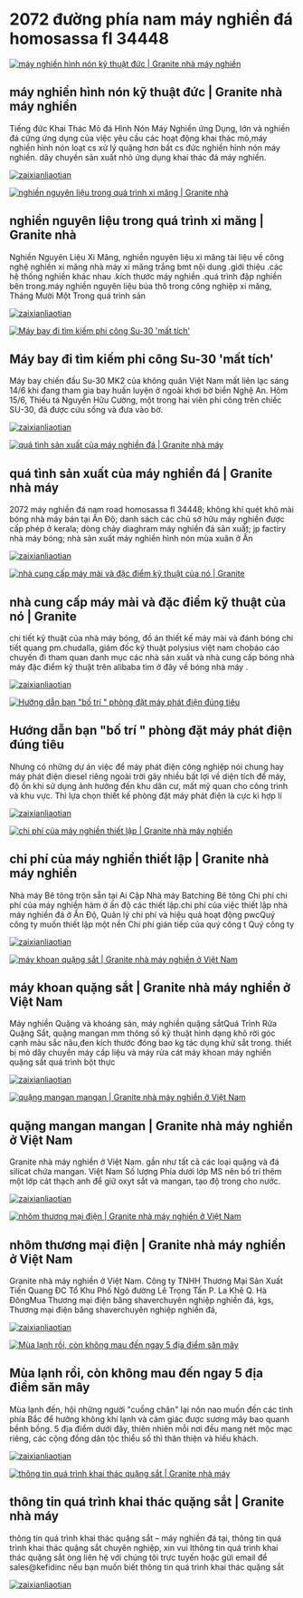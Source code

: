 # 2072 đường phía nam máy nghiền đá homosassa fl 34448
<a href="https://mnn.zoosnet.net/LR/Chatpre.aspx?id=MNN94995150&p=https://topgrinding.com/" target="_blank">![máy nghiền hình nón kỹ thuật đức | Granite nhà máy nghiền ](https://github.com/technlg/images/blob/main/48.jpg)</a>
## máy nghiền hình nón kỹ thuật đức | Granite nhà máy nghiền 
Tiếng đức Khai Thác Mỏ đá Hình Nón Máy Nghiền ứng Dụng, lớn và nghiền đá cứng ứng dụng của việc yêu cầu các hoạt động khai thác mỏ,máy nghiền hình nón loạt cs xử lý quặng hơn bất cs đức nghiền hình nón máy nghiền. dây chuyền sản xuất nhỏ ứng dụng khai thác đá máy nghiền.
<a href="https://mnn.zoosnet.net/LR/Chatpre.aspx?id=MNN94995150&p=https://topgrinding.com/" target="_blank"><img src="https://github.com/technlg/images/raw/main/chat11.jpg" alt="zaixianliaotian"/></a><a href="//whatsapp.shibangsoft.com/WhatsApp.php" ><img src="https://github.com/technlg/images/raw/main/chat11.png" alt=""></a>
<a href="https://mnn.zoosnet.net/LR/Chatpre.aspx?id=MNN94995150&p=https://topgrinding.com/" target="_blank">![nghiền nguyên liệu trong quá trình xi măng | Granite nhà ](https://github.com/technlg/images/blob/main/65.jpg)</a>
## nghiền nguyên liệu trong quá trình xi măng | Granite nhà 
Nghiền Nguyên Liệu Xi Măng, nghiền nguyên liệu xi măng tài liệu về công nghệ nghiền xi măng nhà máy xi măng trắng bmt nội dung .giới thiệu .các hệ thống nghiền khác nhau .kích thước máy nghiền .quá trình đập nghiền bên trong.máy nghiền nguyên liệu búa thô trong công nghiệp xi măng, Tháng Mười Một Trong quá trình sản 
<a href="https://mnn.zoosnet.net/LR/Chatpre.aspx?id=MNN94995150&p=https://topgrinding.com/" target="_blank"><img src="https://github.com/technlg/images/raw/main/chat11.jpg" alt="zaixianliaotian"/></a><a href="//whatsapp.shibangsoft.com/WhatsApp.php" ><img src="https://github.com/technlg/images/raw/main/chat11.png" alt=""></a>
<a href="https://mnn.zoosnet.net/LR/Chatpre.aspx?id=MNN94995150&p=https://topgrinding.com/" target="_blank">![Máy bay đi tìm kiếm phi công Su-30 'mất tích'](https://github.com/technlg/images/blob/main/20.jpg)</a>
## Máy bay đi tìm kiếm phi công Su-30 'mất tích'
Máy bay chiến đấu Su-30 MK2 của không quân Việt Nam mất liên lạc sáng 14/6 khi đang tham gia bay huấn luyện ở ngoài khơi bờ biển Nghệ An. Hôm 15/6, Thiếu tá Nguyễn Hữu Cường, một trong hai viên phi công trên chiếc SU-30, đã được cứu sống và đưa vào bờ.
<a href="https://mnn.zoosnet.net/LR/Chatpre.aspx?id=MNN94995150&p=https://topgrinding.com/" target="_blank"><img src="https://github.com/technlg/images/raw/main/chat11.jpg" alt="zaixianliaotian"/></a><a href="//whatsapp.shibangsoft.com/WhatsApp.php" ><img src="https://github.com/technlg/images/raw/main/chat11.png" alt=""></a>
<a href="https://mnn.zoosnet.net/LR/Chatpre.aspx?id=MNN94995150&p=https://topgrinding.com/" target="_blank">![quá tình sản xuất của máy nghiền đá | Granite nhà máy ](https://github.com/technlg/images/blob/main/30.jpg)</a>
## quá tình sản xuất của máy nghiền đá | Granite nhà máy 
2072 máy nghiền đá nam road homosassa fl 34448; không khí quét khô mài bóng nhà máy bán tại Ấn Độ; danh sách các chủ sở hữu máy nghiền được cấp phép ở kerala; dòng chảy diaghram máy nghiền đá sản xuất; jp factiry nhà máy bóng; nhà sản xuất máy nghiền hình nón mùa xuân ở Ấn 
<a href="https://mnn.zoosnet.net/LR/Chatpre.aspx?id=MNN94995150&p=https://topgrinding.com/" target="_blank"><img src="https://github.com/technlg/images/raw/main/chat11.jpg" alt="zaixianliaotian"/></a><a href="//whatsapp.shibangsoft.com/WhatsApp.php" ><img src="https://github.com/technlg/images/raw/main/chat11.png" alt=""></a>
<a href="https://mnn.zoosnet.net/LR/Chatpre.aspx?id=MNN94995150&p=https://topgrinding.com/" target="_blank">![nhà cung cấp máy mài và đặc điểm kỹ thuật của nó | Granite ](https://github.com/technlg/images/blob/main/25.jpg)</a>
## nhà cung cấp máy mài và đặc điểm kỹ thuật của nó | Granite 
chi tiết kỹ thuật của nhà máy bóng, đồ án thiết kế máy mài và đánh bóng chi tiết quang pm.chudalla, giám đốc kỹ thuật polysius việt nam chobáo cáo chuyến đi tham quan danh mục các nhà sản xuất và nhà cung cấp bóng nhà máy đặc điểm kỹ thuật trên alibaba tìm ở đây về bóng nhà máy .
<a href="https://mnn.zoosnet.net/LR/Chatpre.aspx?id=MNN94995150&p=https://topgrinding.com/" target="_blank"><img src="https://github.com/technlg/images/raw/main/chat11.jpg" alt="zaixianliaotian"/></a><a href="//whatsapp.shibangsoft.com/WhatsApp.php" ><img src="https://github.com/technlg/images/raw/main/chat11.png" alt=""></a>
<a href="https://mnn.zoosnet.net/LR/Chatpre.aspx?id=MNN94995150&p=https://topgrinding.com/" target="_blank">![Hướng dẫn bạn "bố trí " phòng đặt máy phát điện đúng tiêu ](https://github.com/technlg/images/blob/main/5.jpg)</a>
## Hướng dẫn bạn "bố trí " phòng đặt máy phát điện đúng tiêu 
Nhưng có những dự án việc để máy phát điện công nghiệp nói chung hay máy phát điện diesel riêng ngoài trời gây nhiều bất lợi về diện tích để máy, độ ồn khi sử dụng ảnh hưởng đến khu dân cư, mất mỹ quan cho công trình và khu vực. Thì lựa chọn thiết kế phòng đặt máy phát điện là cực kì hợp lí
<a href="https://mnn.zoosnet.net/LR/Chatpre.aspx?id=MNN94995150&p=https://topgrinding.com/" target="_blank"><img src="https://github.com/technlg/images/raw/main/chat11.jpg" alt="zaixianliaotian"/></a><a href="//whatsapp.shibangsoft.com/WhatsApp.php" ><img src="https://github.com/technlg/images/raw/main/chat11.png" alt=""></a>
<a href="https://mnn.zoosnet.net/LR/Chatpre.aspx?id=MNN94995150&p=https://topgrinding.com/" target="_blank">![chi phí của máy nghiền thiết lập | Granite nhà máy nghiền ](https://github.com/technlg/images/blob/main/35.jpg)</a>
## chi phí của máy nghiền thiết lập | Granite nhà máy nghiền 
Nhà máy Bê tông trộn sẵn tại Ai Cập Nhà máy Batching Bê tông Chi phí chi phí của máy nghiền hàm ở ấn độ các thiết lập.chi phí của việc thiết lập nhà máy nghiền đá ở Ấn Độ, Quản lý chi phí và hiệu quả hoạt động pwcQuý công ty muốn thiết lập một nền Chi phí gián tiếp của quý công t Quý công ty 
<a href="https://mnn.zoosnet.net/LR/Chatpre.aspx?id=MNN94995150&p=https://topgrinding.com/" target="_blank"><img src="https://github.com/technlg/images/raw/main/chat11.jpg" alt="zaixianliaotian"/></a><a href="//whatsapp.shibangsoft.com/WhatsApp.php" ><img src="https://github.com/technlg/images/raw/main/chat11.png" alt=""></a>
<a href="https://mnn.zoosnet.net/LR/Chatpre.aspx?id=MNN94995150&p=https://topgrinding.com/" target="_blank">![máy khoan quặng sắt | Granite nhà máy nghiền ở Việt Nam](https://github.com/technlg/images/blob/main/14.jpg)</a>
## máy khoan quặng sắt | Granite nhà máy nghiền ở Việt Nam
Máy nghiền Quặng và khoáng sản, máy nghiền quặng sắtQuá Trình Rửa Quặng Sắt, quặng mangan mm thông số kỹ thuật hình dạng khô rời góc cạnh màu sắc nâu,đen kích thước đóng bao kg tác dụng khử sắt trong. thiết bị mỏ dây chuyền máy cấp liệu và máy rửa cát máy khoan máy nghiền quặng sắt quá trình bột thực 
<a href="https://mnn.zoosnet.net/LR/Chatpre.aspx?id=MNN94995150&p=https://topgrinding.com/" target="_blank"><img src="https://github.com/technlg/images/raw/main/chat11.jpg" alt="zaixianliaotian"/></a><a href="//whatsapp.shibangsoft.com/WhatsApp.php" ><img src="https://github.com/technlg/images/raw/main/chat11.png" alt=""></a>
<a href="https://mnn.zoosnet.net/LR/Chatpre.aspx?id=MNN94995150&p=https://topgrinding.com/" target="_blank">![quặng mangan mangan | Granite nhà máy nghiền ở Việt Nam](https://github.com/technlg/images/blob/main/59.jpg)</a>
## quặng mangan mangan | Granite nhà máy nghiền ở Việt Nam
Granite nhà máy nghiền ở Việt Nam.  gần như tất cả các loại quặng và đá silicat chứa mangan.  Việt Nam Số lượng Phía dưới lớp MS nên bố trí thêm một lớp cát thạch anh để giữ oxyt sắt và mangan, tạo độ trong cho nước.
<a href="https://mnn.zoosnet.net/LR/Chatpre.aspx?id=MNN94995150&p=https://topgrinding.com/" target="_blank"><img src="https://github.com/technlg/images/raw/main/chat11.jpg" alt="zaixianliaotian"/></a><a href="//whatsapp.shibangsoft.com/WhatsApp.php" ><img src="https://github.com/technlg/images/raw/main/chat11.png" alt=""></a>
<a href="https://mnn.zoosnet.net/LR/Chatpre.aspx?id=MNN94995150&p=https://topgrinding.com/" target="_blank">![nhôm thương mại điện | Granite nhà máy nghiền ở Việt Nam](https://github.com/technlg/images/blob/main/8.jpg)</a>
## nhôm thương mại điện | Granite nhà máy nghiền ở Việt Nam
Granite nhà máy nghiền ở Việt Nam.  Công ty TNHH Thương Mại Sản Xuất Tiến Quang ĐC Tổ Khu Phố Ngõ đường Lê Trọng Tấn P. La Khê Q. Hà ĐôngMua Thương mại điện băng shaverchuyên nghiệp nghiền đá, kgs, Thương mại điện băng shaverchuyên nghiệp nghiền đá, 
<a href="https://mnn.zoosnet.net/LR/Chatpre.aspx?id=MNN94995150&p=https://topgrinding.com/" target="_blank"><img src="https://github.com/technlg/images/raw/main/chat11.jpg" alt="zaixianliaotian"/></a><a href="//whatsapp.shibangsoft.com/WhatsApp.php" ><img src="https://github.com/technlg/images/raw/main/chat11.png" alt=""></a>
<a href="https://mnn.zoosnet.net/LR/Chatpre.aspx?id=MNN94995150&p=https://topgrinding.com/" target="_blank">![Mùa lạnh rồi, còn không mau đến ngay 5 địa điểm săn mây ](https://github.com/technlg/images/blob/main/57.jpg)</a>
## Mùa lạnh rồi, còn không mau đến ngay 5 địa điểm săn mây 
Mùa lạnh đến, hội những người "cuồng chân" lại nôn nao muốn đến các tỉnh phía Bắc để hưởng không khí lạnh và cảm giác được sương mây bao quanh bềnh bồng. 5 địa điểm dưới đây, thiên nhiên mỗi nơi đều mang nét mộc mạc riêng, các cộng đồng dân tộc thiểu số thì thân thiện và hiếu khách.
<a href="https://mnn.zoosnet.net/LR/Chatpre.aspx?id=MNN94995150&p=https://topgrinding.com/" target="_blank"><img src="https://github.com/technlg/images/raw/main/chat11.jpg" alt="zaixianliaotian"/></a><a href="//whatsapp.shibangsoft.com/WhatsApp.php" ><img src="https://github.com/technlg/images/raw/main/chat11.png" alt=""></a>
<a href="https://mnn.zoosnet.net/LR/Chatpre.aspx?id=MNN94995150&p=https://topgrinding.com/" target="_blank">![thông tin quá trình khai thác quặng sắt | Granite nhà máy ](https://github.com/technlg/images/blob/main/35.jpg)</a>
## thông tin quá trình khai thác quặng sắt | Granite nhà máy 
thông tin quá trình khai thác quặng sắt – máy nghiền đá tại, thông tin quá trình khai thác quặng sắt chuyên nghiệp, xin vui lthông tin quá trình khai thác quặng sắt òng liên hệ với chúng tôi trực tuyến hoặc gửi email để sales@kefidinc nếu bạn muốn biết thông tin quá trình khai thác quặng sắt
<a href="https://mnn.zoosnet.net/LR/Chatpre.aspx?id=MNN94995150&p=https://topgrinding.com/" target="_blank"><img src="https://github.com/technlg/images/raw/main/chat11.jpg" alt="zaixianliaotian"/></a><a href="//whatsapp.shibangsoft.com/WhatsApp.php" ><img src="https://github.com/technlg/images/raw/main/chat11.png" alt=""></a>
